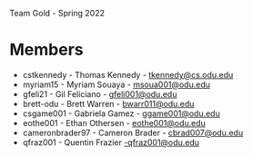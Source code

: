 Team Gold - Spring 2022

# Members

- cstkennedy - Thomas Kennedy - tkennedy@cs.odu.edu
- myriam15 - Myriam Souaya - msoua001@odu.edu
- gfeli21 - Gil Feliciano - gfeli001@odu.edu
- brett-odu - Brett Warren - bwarr011@odu.edu
- csgame001 - Gabriela Gamez - ggame001@odu.edu
- eothe001 - Ethan Othersen - eothe001@odu.edu
- cameronbrader97 - Cameron Brader - cbrad007@odu.edu
- qfraz001 - Quentin Frazier -qfraz001@odu.edu
